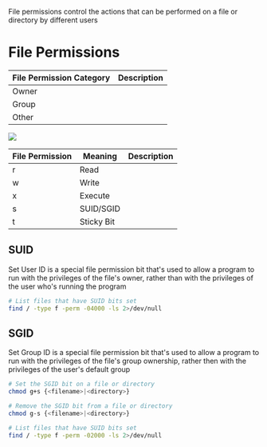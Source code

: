 File permissions control the actions that can be performed on a file or directory by different users

# File Permissions

| File Permission Category | Description |
| --- | --- |
| Owner | |
| Group | |
| Other | |

![](https://github.com/JonmarCorpuz/SecondBrain/blob/main/Assets/dfghghsgdgsfgfdgfdgfdfgdgfdgfd.png)

| File Permission | Meaning | Description |
| --- | --- | --- |
| r | Read | |
| w | Write | |
| x | Execute | |
| s | SUID/SGID | |
| t | Sticky Bit | |

## SUID 

Set User ID is a special file permission bit that's used to allow a program to run with the privileges of the file's owner, rather than with the privileges of the user who's running the program

```Bash
# List files that have SUID bits set
find / -type f -perm -04000 -ls 2>/dev/null
```

## SGID 

Set Group ID is a special file permission bit that's used to allow a program to run with the privileges of the file's group ownership, rather then with the privileges of the user's default group

```Bash
# Set the SGID bit on a file or directory
chmod g+s {<filename>|<directory>}

# Remove the SGID bit from a file or directory
chmod g-s {<filename>|<directory>}

# List files that have SUID bits set
find / -type f -perm -02000 -ls 2>/dev/null
```
